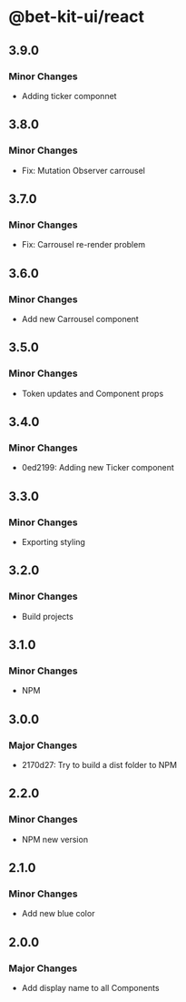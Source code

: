 # @bet-kit-ui/react

## 3.9.0

### Minor Changes

- Adding ticker componnet

## 3.8.0

### Minor Changes

- Fix: Mutation Observer carrousel

## 3.7.0

### Minor Changes

- Fix: Carrousel re-render problem

## 3.6.0

### Minor Changes

- Add new Carrousel component

## 3.5.0

### Minor Changes

- Token updates and Component props

## 3.4.0

### Minor Changes

- 0ed2199: Adding new Ticker component

## 3.3.0

### Minor Changes

- Exporting styling

## 3.2.0

### Minor Changes

- Build projects

## 3.1.0

### Minor Changes

- NPM

## 3.0.0

### Major Changes

- 2170d27: Try to build a dist folder to NPM

## 2.2.0

### Minor Changes

- NPM new version

## 2.1.0

### Minor Changes

- Add new blue color

## 2.0.0

### Major Changes

- Add display name to all Components
